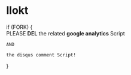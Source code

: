 llokt
==

if (FORK) {  
    PLEASE **DEL** the related **google analytics** Script   
    
    AND  
    
    the disqus comment Script!   
}
